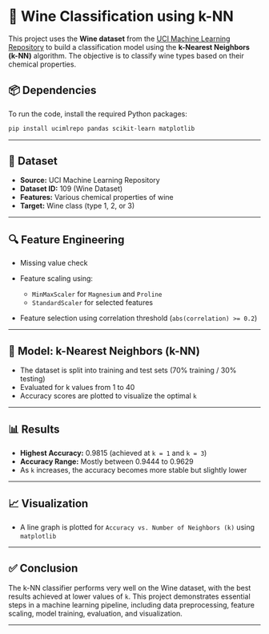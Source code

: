 # 🍷 Wine Classification using k-NN

This project uses the **Wine dataset** from the [UCI Machine Learning Repository](https://archive.ics.uci.edu/) to build a classification model using the **k-Nearest Neighbors (k-NN)** algorithm. The objective is to classify wine types based on their chemical properties.

## 📦 Dependencies

To run the code, install the required Python packages:

```bash
pip install ucimlrepo pandas scikit-learn matplotlib
```

---

## 📂 Dataset

* **Source:** UCI Machine Learning Repository
* **Dataset ID:** 109 (Wine Dataset)
* **Features:** Various chemical properties of wine
* **Target:** Wine class (type 1, 2, or 3)

---

## 🔍 Feature Engineering

* Missing value check
* Feature scaling using:

  * `MinMaxScaler` for `Magnesium` and `Proline`
  * `StandardScaler` for selected features
* Feature selection using correlation threshold (`abs(correlation) >= 0.2`)

---

## 🧠 Model: k-Nearest Neighbors (k-NN)

* The dataset is split into training and test sets (70% training / 30% testing)
* Evaluated for k values from 1 to 40
* Accuracy scores are plotted to visualize the optimal `k`

---

## 📊 Results

* **Highest Accuracy:** 0.9815 (achieved at `k = 1` and `k = 3`)
* **Accuracy Range:** Mostly between 0.9444 to 0.9629
* As `k` increases, the accuracy becomes more stable but slightly lower

---

## 📈 Visualization

* A line graph is plotted for `Accuracy vs. Number of Neighbors (k)` using `matplotlib`

---

## ✅ Conclusion

The k-NN classifier performs very well on the Wine dataset, with the best results achieved at lower values of `k`. This project demonstrates essential steps in a machine learning pipeline, including data preprocessing, feature scaling, model training, evaluation, and visualization.

---


